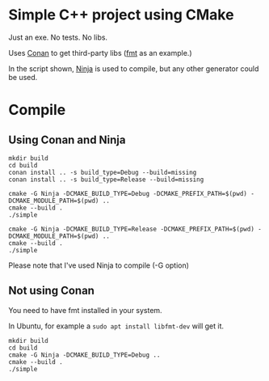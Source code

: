 # Simple C++ project using CMake

Just an exe. No tests. No libs.

Uses [Conan](https://conan.io/) to get third-party libs ([fmt](https://github.com/fmtlib/fmt) as an example.)

In the script shown, [Ninja](https://ninja-build.org/) is used to compile, but any other generator could be used.

# Compile

## Using Conan and Ninja

```
mkdir build
cd build
conan install .. -s build_type=Debug --build=missing
conan install .. -s build_type=Release --build=missing

cmake -G Ninja -DCMAKE_BUILD_TYPE=Debug -DCMAKE_PREFIX_PATH=$(pwd) -DCMAKE_MODULE_PATH=$(pwd) ..
cmake --build .
./simple

cmake -G Ninja -DCMAKE_BUILD_TYPE=Release -DCMAKE_PREFIX_PATH=$(pwd) -DCMAKE_MODULE_PATH=$(pwd) ..
cmake --build .
./simple
```
Please note that I've used Ninja to compile (-G option)


## Not using Conan
You need to have fmt installed in your system.

In Ubuntu, for example a
`sudo apt install libfmt-dev`
will get it.

```
mkdir build
cd build
cmake -G Ninja -DCMAKE_BUILD_TYPE=Debug ..
cmake --build .
./simple
```
